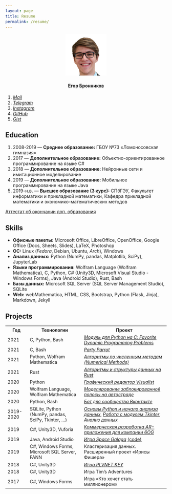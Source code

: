 ```yaml
---
layout: page
title: Resume
permalink: /resume/
---
```


<p align="center">
    <img src="/assets/avatar.png" width="130px"/>
    <h4 align="center">Егор Бронников</h4>
</p>

<p>
    <ol>
        <li><a href="mailto:bronnikov.40@mail.ru" target="_blank"><em>Mail</em></a></li>
        <li><a href="https://t.me/endygamedev" target="_blank"><em>Telegram</em></a></li>
        <li><a href="https://instagram.com/endygamedev_/" target="_blank"><em>Instagram</em></a></li>
        <li><a href="https://github.com/endygamedev" target="_blank"><em>GitHub</em></a></li>
        <li><a href="https://gist.github.com/endygamedev" target="_blank"><em>Gist</em></a></li>
    </ol>
</p>

<h2>Education</h2>
<ol>
    <li>2008-2019 — <strong>Среднее образование:</strong> ГБОУ №73 «Ломоносовская гимназия»</li>
    <li>2017 — <strong>Дополнительное образование:</strong> Объектно-ориентированное программирование на языке C#</li>
    <li>2018 — <strong>Дополнительное образование:</strong> Нейронные сети и имитационное моделирование</li>
    <li>2019 — <strong>Дополнительное образование:</strong> Мобильное программирование на языке Java</li>
    <li>2019-н.в. — <strong>Высшее образование (3 курс):</strong> СПбГЭУ, Факультет информатики и прикладной математики, Кафедра прикладной математики и экономико-математических методов</li>
</ol>
<p>
    <a href="https://drive.google.com/file/d/1yCIgf28BYDSZFEs2ZXSC_GWLx-FBa_5v/view?usp=sharing">Аттестат об окончании доп. образования</a>
</p>

<h2>Skills</h2>
<ul>
    <li><strong>Офисные пакеты:</strong> Microsoft Office, LibreOffice, OpenOffice, Google Office (Docs, Sheets, Slides), LaTeX, Photoshop</li>
    <li><strong>ОС:</strong> Linux (<i>Fedora</i>, Debian, Ubuntu, <i>Arch</i>), Windows</li>
    <li><strong>Анализ данных:</strong> Python (NumPy, pandas, Matplotlib, SciPy), JupyterLab</li>
    <li><strong>Языки программирования:</strong> Wolfram Language (Wolfram Mathematica), C, Python, C# (Unity3D, Microsoft Visual Studio - Windows Forms), Java (Android Studio), Rust, Bash</li>
    <li><strong>Базы данных:</strong> Microsoft SQL Server (SQL Server Management Studio), SQLite</li>
    <li><strong>Web:</strong> webMathematica, HTML, CSS, Bootstrap, Python (Flask, Jinja), Markdown, Jekyll</li>
</ul>

<h2>Projects</h2>
<table>
<tr>
<th>Год</th>
<th>Технологии</th>
<th>Проект</th>
<tr>
<td>2021</td>
<td>C, Python, Bash</td>
<td><a href="https://github.com/endygamedev/dynamic-programming/" target="_blank"><em>Модуль для Python на C: Favorite Dynamic Programming Problems</em></a></td>
</tr>
<tr>
<td>2021</td>
<td>C, Bash</td>
<td><a href="https://endygamedev.github.io/party-parrot/" target="_blank"><em>Party Parrot</em></a></td>
</tr>
<td>2021</td>
<td>Python, Wolfram Mathematica</td>
<td><a href="https://github.com/endygamedev/numerical_methods" target="_blank"><em>Алгоритмы по численным методам (Numerical Methods)</em></a></td>
</tr>
<tr>
<td>2021</td>
<td>Rust</td>
<td><a href="https://github.com/endygamedev/rust_algorithms" target="_blank"><em>Алгоритмы и структуры данных на Rust</em></a></td>
</tr>
<tr>
<td>2020</td>
<td>Python</td>
<td><a href="https://github.com/AM-DreamTeam/graphic_editor" target="_blank"><em>Графический редактор Visualist</em></a></td>
</tr>
<tr>
<td>2020</td>
<td>Wolfram Language, Wolfram Mathematica</td>
<td><a href="https://github.com/endygamedev/MathematicaProjects/tree/master/%D0%91%D1%80%D0%BE%D0%BD%D0%BD%D0%B8%D0%BA%D0%BE%D0%B2%20%D0%95%D0%B3%D0%BE%D1%80%20%D0%9F%D0%9C-1901%20%D0%9A%D1%83%D1%80%D1%81%D0%BE%D0%B2%D0%B0%D1%8F%20%D1%80%D0%B0%D0%B1%D0%BE%D1%82%D0%B0" target="_blank"><em>Моделирование заблокированной полосы на автостраде</em></a></td>
</tr>
<tr>
<td>2020</td>
<td>Python, Bash</td>
<td><a href="https://github.com/endygamedev/vk_bot" target="_blank"><em>Бот для сообщества Вконтакте</em></a></td>
</tr>
<tr>
<td>2019-2020</td>
<td>SQLite, Python (NumPy, pandas, SciPy, Tkinter, &hellip;)</td>
<td><a href="https://github.com/endygamedev/python_projects_2sem" target="_blank"><em>Основы Python и начало анализа данных</em></a>, <a href="https://github.com/endygamedev/Tkinter-Python"><em>Работа с модулем Tkinter</em></a>, <a href="https://github.com/endygamedev/data_analysis"><em>Анализ данных</em></a></td>
</tr>
<tr>
<td>2019</td>
<td>C#, Unity3D, Vuforia</td>
<td><a href="https://6og.ooo/" target="_blank"><em>Коммерческая разработка AR-приложения для компании 6OG</em></a></td>
</tr>
<tr>
<td>2019</td>
<td>Java, Android Studio</td>
<td><a href="https://endygamedev.itch.io/galaga" target="_blank"><em>Игра Space Galaga</em></a> <a href="https://github.com/endygamedev/Space_Galaga" target="_blank">(code)</a></td>
</tr>
<tr>
<td>2019</td>
<td>C#, Windows Forms, Microsoft SQL Server, FANN</td>
<td>Кластеризация данных. Расширенный проект «Ирисы Фишера»</td>
</tr>
<tr>
<td>2018</td>
<td>C#, Unity3D</td>
<td><a href="https://endygamedev.itch.io/plvnetkey" target="_blank"><em>Игра PLVNET KEY</em></a></td>
</tr>
<tr>
<td>2018</td>
<td>C#, Unity3D</td>
<td>Игра Tim&rsquo;s Adventures</td>
</tr>
<tr>
<td>2017</td>
<td>C#, Windows Forms</td>
<td>Игра «Кто хочет стать миллионером»</td>
</tr>
</table>